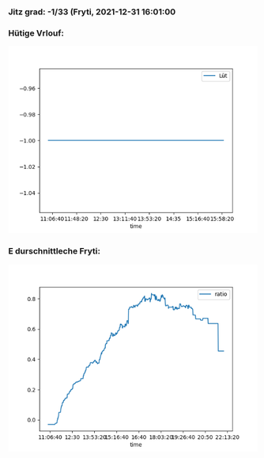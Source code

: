 ### Jitz grad: -1/33 (Fryti, 2021-12-31 16:01:00

### Hütige Vrlouf:
![Graph](Today.png)

### E durschnittleche Fryti:
![Graph](Fryti.png)